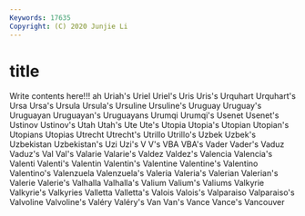 ```yaml
---
Keywords: 17635
Copyright: (C) 2020 Junjie Li
---
```


# title

Write contents here!!!
ah 
Uriah's 
Uriel 
Uriel's 
Uris 
Uris's 
Urquhart
Urquhart's 
Ursa 
Ursa's 
Ursula 
Ursula's 
Ursuline 
Ursuline's 
Uruguay 
Uruguay's 
Uruguayan
Uruguayan's 
Uruguayans 
Urumqi 
Urumqi's 
Usenet 
Usenet's 
Ustinov 
Ustinov's 
Utah 
Utah's
Ute 
Ute's 
Utopia 
Utopia's 
Utopian 
Utopian's 
Utopians 
Utopias 
Utrecht 
Utrecht's
Utrillo 
Utrillo's 
Uzbek 
Uzbek's 
Uzbekistan 
Uzbekistan's 
Uzi 
Uzi's 
V 
V's
VBA 
VBA's 
Vader 
Vader's 
Vaduz 
Vaduz's 
Val 
Val's 
Valarie 
Valarie's
Valdez 
Valdez's 
Valencia 
Valencia's 
Valenti 
Valenti's 
Valentin 
Valentin's 
Valentine 
Valentine's
Valentino 
Valentino's 
Valenzuela 
Valenzuela's 
Valeria 
Valeria's 
Valerian 
Valerian's 
Valerie 
Valerie's
Valhalla 
Valhalla's 
Valium 
Valium's 
Valiums 
Valkyrie 
Valkyrie's 
Valkyries 
Valletta 
Valletta's
Valois 
Valois's 
Valparaiso 
Valparaiso's 
Valvoline 
Valvoline's 
Valéry 
Valéry's 
Van 
Van's
Vance 
Vance's 
Vancouver 
